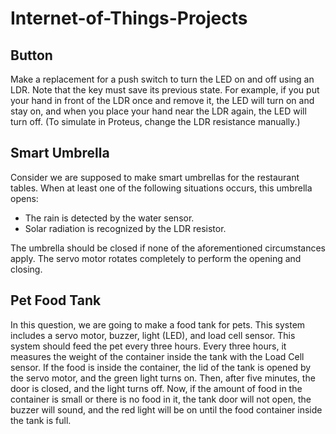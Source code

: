 # Internet-of-Things-Projects

## Button
Make a replacement for a push switch to turn the LED on and off using an LDR. Note that the key must save its previous state. For example, if you put your hand in front of the LDR once and remove it, the LED will turn on and stay on, and when you place your hand near the LDR again, the LED will turn off. (To simulate in Proteus, change the LDR resistance manually.)

## Smart Umbrella
Consider we are supposed to make smart umbrellas for the restaurant tables. When at least one of the following situations occurs, this umbrella opens:  
- The rain is detected by the water sensor.
- Solar radiation is recognized by the LDR resistor.

The umbrella should be closed if none of the aforementioned circumstances apply. The servo motor rotates completely to perform the opening and closing.

## Pet Food Tank
In this question, we are going to make a food tank for pets. This system includes a servo motor, buzzer, light (LED), and load cell sensor. This system should feed the pet every three hours. Every three hours, it measures the weight of the container inside the tank with the Load Cell sensor. If the food is inside the container, the lid of the tank is opened by the servo motor, and the green light turns on. Then, after five minutes, the door is closed, and the light turns off. Now, if the amount of food in the container is small or there is no food in it, the tank door will not open, the buzzer will sound, and the red light will be on until the food container inside the tank is full.
